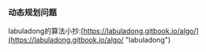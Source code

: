 ### 动态规划问题
labuladong的算法小抄:[https://labuladong.gitbook.io/algo/](https://labuladong.gitbook.io/algo/ "labuladong")